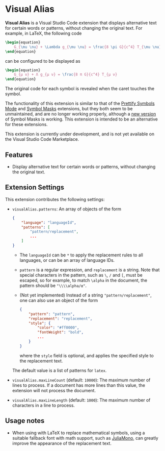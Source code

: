 # Visual Alias

**Visual Alias** is a Visual Studio Code extension
that displays alternative text for certain words or patterns,
without changing the original text.
For example, in LaTeX, the following code
    
```latex
\begin{equation}
    G_{\mu \nu} + \Lambda g_{\mu \nu} = \frac{8 \pi G}{c^4} T_{\mu \nu}
\end{equation}
```

can be configured to be displayed as

```latex
\begin{equation}
    G_{μ ν} + Λ g_{μ ν} = \frac{8 π G}{c^4} T_{μ ν}
\end{equation}
```

The original code for each symbol is revealed
when the caret touches the symbol.

The functionality of this extension is similar to that of the
[Prettify Symbols Mode](https://github.com/siegebell/vsc-prettify-symbols-mode) and
[Symbol Masks](https://github.com/stevengeeky/symbol-masks)
extensions, but they both seem to be unmaintained,
and are no longer working properly,
although a [new version](https://github.com/ctf0/symbol-masks)
of Symbol Masks is working.
This extension is intended to be an alternative for these extensions.

This extension is currently under development,
and is not yet available on the Visual Studio Code Marketplace.


## Features

<!-- This section needs to be expanded. -->

* Display alternative text for certain words or patterns,
    without changing the original text.


## Extension Settings

This extension contributes the following settings:

* `visualAlias.patterns`:
    An array of objects of the form
    ```json
    {
        "language": "languageId",
        "patterns": [
            "pattern/replacement",
            ...
        ]
    }
    ```
    
    * The `languageId` can be `*`
        to apply the replacement rules to all languages,
        or can be an array of language IDs.

    * `pattern` is a regular expression,
        and `replacement` is a string.
        Note that special characters in the pattern,
        such as `\`, `/` and `[`, must be escaped,
        so for example, to match `\alpha` in the document,
        the pattern should be `"\\\\alpha/α"`.

    * (Not yet implemented) Instead of a string `"pattern/replacement"`,
        one can also use an object of the form
        ```json
        {
            "pattern": "pattern",
            "replacement": "replacement",
            "style": {
                "color": "#ff0000",
                "fontWeight": "bold",
                ...
            }
        }
        ```
        where the `style` field is optional,
        and applies the specified style to the replacement text.

    The default value is a list of patterns for `latex`.

* `visualAlias.maxLineCount` (default: `10000`):
    The maximum number of lines to process.
    If a document has more lines than this value,
    the extension will not process the document.

* `visualAlias.maxLineLength` (default: `1000`):
    The maximum number of characters in a line to process.


## Usage notes

* When using with LaTeX to replace mathematical symbols,
    using a suitable fallback font with math support,
    such as [JuliaMono](https://github.com/cormullion/juliamono),
    can greatly improve the appearance of the replacement text.
